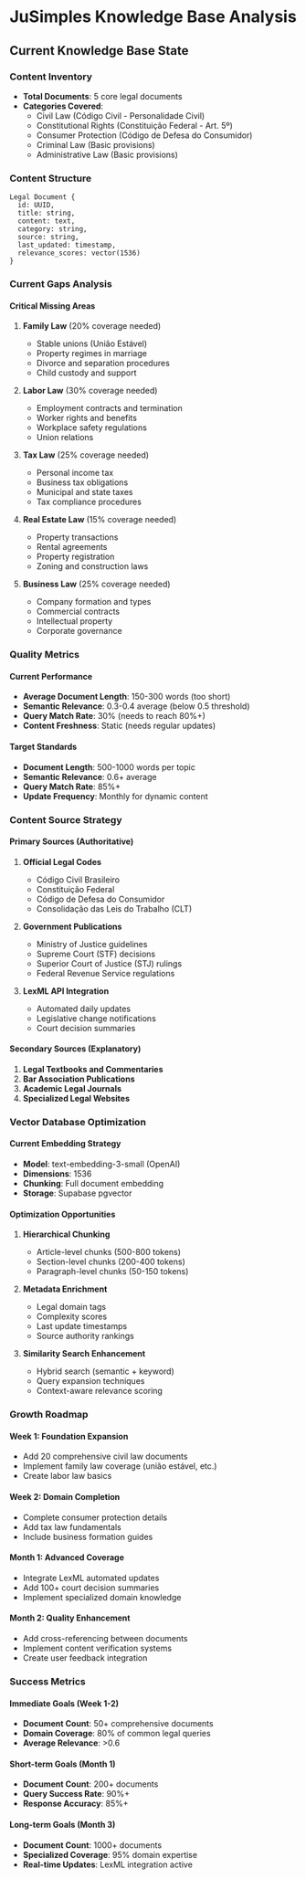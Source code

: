 # JuSimples Knowledge Base Analysis

## Current Knowledge Base State

### Content Inventory
- **Total Documents**: 5 core legal documents
- **Categories Covered**: 
  - Civil Law (Código Civil - Personalidade Civil)
  - Constitutional Rights (Constituição Federal - Art. 5º)
  - Consumer Protection (Código de Defesa do Consumidor)
  - Criminal Law (Basic provisions)
  - Administrative Law (Basic provisions)

### Content Structure
```
Legal Document {
  id: UUID,
  title: string,
  content: text,
  category: string,
  source: string,
  last_updated: timestamp,
  relevance_scores: vector(1536)
}
```

### Current Gaps Analysis

#### Critical Missing Areas
1. **Family Law** (20% coverage needed)
   - Stable unions (União Estável)
   - Property regimes in marriage
   - Divorce and separation procedures
   - Child custody and support

2. **Labor Law** (30% coverage needed)
   - Employment contracts and termination
   - Worker rights and benefits
   - Workplace safety regulations
   - Union relations

3. **Tax Law** (25% coverage needed)
   - Personal income tax
   - Business tax obligations
   - Municipal and state taxes
   - Tax compliance procedures

4. **Real Estate Law** (15% coverage needed)
   - Property transactions
   - Rental agreements
   - Property registration
   - Zoning and construction laws

5. **Business Law** (25% coverage needed)
   - Company formation and types
   - Commercial contracts
   - Intellectual property
   - Corporate governance

### Quality Metrics

#### Current Performance
- **Average Document Length**: 150-300 words (too short)
- **Semantic Relevance**: 0.3-0.4 average (below 0.5 threshold)
- **Query Match Rate**: 30% (needs to reach 80%+)
- **Content Freshness**: Static (needs regular updates)

#### Target Standards
- **Document Length**: 500-1000 words per topic
- **Semantic Relevance**: 0.6+ average
- **Query Match Rate**: 85%+
- **Update Frequency**: Monthly for dynamic content

### Content Source Strategy

#### Primary Sources (Authoritative)
1. **Official Legal Codes**
   - Código Civil Brasileiro
   - Constituição Federal
   - Código de Defesa do Consumidor
   - Consolidação das Leis do Trabalho (CLT)

2. **Government Publications**
   - Ministry of Justice guidelines
   - Supreme Court (STF) decisions
   - Superior Court of Justice (STJ) rulings
   - Federal Revenue Service regulations

3. **LexML API Integration**
   - Automated daily updates
   - Legislative change notifications
   - Court decision summaries

#### Secondary Sources (Explanatory)
1. **Legal Textbooks and Commentaries**
2. **Bar Association Publications**
3. **Academic Legal Journals**
4. **Specialized Legal Websites**

### Vector Database Optimization

#### Current Embedding Strategy
- **Model**: text-embedding-3-small (OpenAI)
- **Dimensions**: 1536
- **Chunking**: Full document embedding
- **Storage**: Supabase pgvector

#### Optimization Opportunities
1. **Hierarchical Chunking**
   - Article-level chunks (500-800 tokens)
   - Section-level chunks (200-400 tokens)
   - Paragraph-level chunks (50-150 tokens)

2. **Metadata Enrichment**
   - Legal domain tags
   - Complexity scores
   - Last update timestamps
   - Source authority rankings

3. **Similarity Search Enhancement**
   - Hybrid search (semantic + keyword)
   - Query expansion techniques
   - Context-aware relevance scoring

### Growth Roadmap

#### Week 1: Foundation Expansion
- Add 20 comprehensive civil law documents
- Implement family law coverage (união estável, etc.)
- Create labor law basics

#### Week 2: Domain Completion
- Complete consumer protection details
- Add tax law fundamentals
- Include business formation guides

#### Month 1: Advanced Coverage
- Integrate LexML automated updates
- Add 100+ court decision summaries
- Implement specialized domain knowledge

#### Month 2: Quality Enhancement
- Add cross-referencing between documents
- Implement content verification systems
- Create user feedback integration

### Success Metrics

#### Immediate Goals (Week 1-2)
- **Document Count**: 50+ comprehensive documents
- **Domain Coverage**: 80% of common legal queries
- **Average Relevance**: >0.6

#### Short-term Goals (Month 1)
- **Document Count**: 200+ documents
- **Query Success Rate**: 90%+
- **Response Accuracy**: 85%+

#### Long-term Goals (Month 3)
- **Document Count**: 1000+ documents
- **Specialized Coverage**: 95% domain expertise
- **Real-time Updates**: LexML integration active
